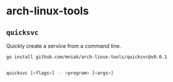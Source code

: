 # arch-linux-tools


## `quicksvc`

Quickly create a service from a command line.


```bash
go install github.com/mniak/arch-linux-tools/quicksvc@v0.0.1
```

```bash

quicksvc [<flags>] -- <program> [<args>]
```